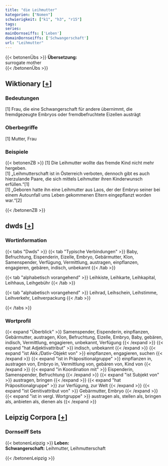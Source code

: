 ```yaml
---
title: "die Leihmutter"
kategorien: ["Nomen"]
schwierigkeit: ["k1", "h3", "r15"]
tags:
series:
mainDornseiffs: ['Leben']
domainDornseiffs: ['Schwangerschaft']
url: "Leihmutter"
---
```


{{< betonenÜbs >}}
**Übersetzung:**  
surrogate mother  
{{< /betonenÜbs >}}

## Wiktionary [[+](https://de.wiktionary.org/wiki/Leihmutter)]

### Bedeutungen
[1] Frau, die eine Schwangerschaft für andere übernimmt, die fremdgezeugte Embryos oder fremdbefruchtete Eizellen austrägt  

### Oberbegriffe
[1] Mutter, Frau  

### Beispiele
{{< betonenZB >}}
[1] Die Leihmutter wollte das fremde Kind nicht mehr hergeben.  
[1] „Leihmutterschaft ist in Österreich verboten, dennoch gibt es auch hierzulande Paare, die sich mittels Leihmutter ihren Kinderwunsch erfüllen.“[1]  
[1] „Geboren hatte ihn eine Leihmutter aus Laos, der der Embryo seiner bei einem Autounfall ums Leben gekommenen Eltern eingepflanzt worden war.“[2]  

{{< /betonenZB >}}


## dwds [[+](https://www.dwds.de/wb/Leihmutter)]

### Wortinformation
{{< tabs "Dwds" >}}
{{< tab "Typische Verbindungen" >}}
Baby, Befruchtung, Eispenderin, Eizelle, Embryo, Gebärmutter, Klon, Samenspender, Verfügung, Vermittlung, austragen, einpflanzen, engagieren, gebären, indisch, unbekannt
{{< /tab >}}

{{< tab "alphabetisch vorangehend" >}}
Leihkiste, Leihkarte, Leihkapital, Leihhaus, Leihgebühr
{{< /tab >}}

{{< tab "alphabetisch vorangehend" >}}
Leihrad, Leihschein, Leihstimme, Leihverkehr, Leihverpackung
{{< /tab >}}

{{< /tabs >}}

### Wortprofil
{{< expand "Überblick" >}} Samenspender, Eispenderin, einpflanzen, Gebärmutter, austragen, Klon, Befruchtung, Eizelle, Embryo, Baby, gebären, indisch, Vermittlung, engagieren, unbekannt, Verfügung {{< /expand >}}
{{< expand "hat Adjektivattribut" >}} indisch, unbekannt {{< /expand >}}
{{< expand "ist Akk./Dativ-Objekt von" >}} einpflanzen, engagieren, suchen {{< /expand >}}
{{< expand "ist in Präpositionalgruppe" >}} einpflanzen in, austragen von, Embryo in, Vermittlung von, gebären von, Kind von {{< /expand >}}
{{< expand "in Koordination mit" >}} Eispenderin, Samenspender, Befruchtung {{< /expand >}}
{{< expand "ist Subjekt von" >}} austragen, bringen {{< /expand >}}
{{< expand "hat Präpositionalgruppe" >}} zur Verfügung, zur Welt {{< /expand >}}
{{< expand "ist Genitivattribut von" >}} Gebärmutter, Embryo {{< /expand >}}
{{< expand "ist in vergl. Wortgruppe" >}} austragen als, stellen als, bringen als, anbieten als, dienen als {{< /expand >}}

## Leipzig Corpora [[+](https://corpora.uni-leipzig.de/en/res?word=Leihmutter&corpusId=deu_newscrawl-public_2018)]

### Dornseiff Sets
{{< betonenLeipzig >}}
**Leben:**  
**Schwangerschaft:** Leihmutter, Leihmutterschaft  

{{< /betonenLeipzig >}}
